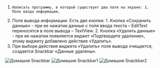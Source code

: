 1.     Написать программу, в которой существует два поля на экране: 1. Поле ввода информации,
2. Поле вывода информации. Есть две кнопки: 1. Кнопка «Сохранить данные» - при ее нажатии данные с поля ввода текста – EditText переносятся в поле вывода – TextView. 2. Кнопка «Удалить данные» - при ее нажатии появляется виджет «Подтвердите удаление», этому виджету добавлено действие «Удалить».
3.  При выборе действия виджета «Удалить» поле вывода очищается, создается Snackbar «Данные удалены».

![Домашня Snackbar](https://github.com/user-attachments/assets/2d98f063-5986-4a8d-80cc-ad0f168c29c2)
![Домашня Snackbar1](https://github.com/user-attachments/assets/5a2248ea-ffa7-47e6-b782-c6d904dabefb)
![Домашня Snackbar2](https://github.com/user-attachments/assets/678bb287-3c09-4f0a-b57a-8ae1f27552c2)
